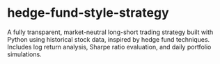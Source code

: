 # hedge-fund-style-strategy
A fully transparent, market-neutral long-short trading strategy built with Python using historical stock data, inspired by hedge fund techniques. Includes log return analysis, Sharpe ratio evaluation, and daily portfolio simulations.
